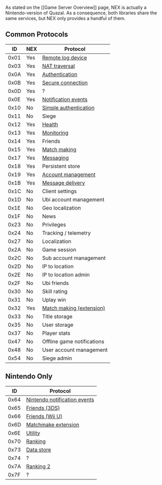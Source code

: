 As stated on the [[Game Server Overview]] page, NEX is actually a Nintendo-version of Quazal. As a consequence, both libraries share the same services, but NEX only provides a handful of them.

## Common Protocols
| ID | NEX | Protocol |
| --- | --- | --- |
| 0x01 | Yes | [Remote log device](Remote-Log-Device-Protocol) |
| 0x03 | Yes | [NAT traversal](NAT-Traversal-Protocol) |
| 0x0A | Yes | [Authentication](Authentication-Protocol) |
| 0x0B | Yes | [Secure connection](Secure-Protocol) |
| 0x0D | Yes | ? |
| 0x0E | Yes | [Notification events](Notification-Protocol) |
| 0x10 | No | [Simple authentication](Simple-Authentication-Protocol) |
| 0x11 | No | Siege |
| 0x12 | Yes | [Health](Health-Protocol) |
| 0x13 | Yes | [Monitoring](Monitoring-Protocol) |
| 0x14 | Yes | Friends |
| 0x15 | Yes | [Match making](Match-Making-Protocol) |
| 0x17 | Yes | [Messaging](Messaging-Protocol) |
| 0x18 | Yes | Persistent store |
| 0x19 | Yes | [Account management](Account-Management-Protocol) |
| 0x1B | Yes | [Message delivery](Message-Delivery-Protocol) |
| 0x1C | No | Client settings |
| 0x1D | No | Ubi account management |
| 0x1E | No | Geo localization |
| 0x1F | No | News |
| 0x23 | No | Privileges |
| 0x24 | No | Tracking / telemetry |
| 0x27 | No | Localization |
| 0x2A | No | Game session |
| 0x2C | No | Sub account management |
| 0x2D | No | IP to location |
| 0x2E | No | IP to location admin |
| 0x2F | No | Ubi friends |
| 0x30 | No | Skill rating |
| 0x31 | No | Uplay win |
| 0x32 | Yes | [Match making (extension)](Match-Making-Protocol-Ext) |
| 0x33 | No | Title storage |
| 0x35 | No | User storage |
| 0x37 | No | Player stats |
| 0x47 | No | Offline game notifications |
| 0x48 | No | User account management |
| 0x54 | No | Siege admin |

## Nintendo Only

| ID | Protocol |
| --- | --- |
| 0x64 | [Nintendo notification events](Nintendo-Notification-Event-Protocol) |
| 0x65 | [Friends (3DS)](Friends-Protocol-(3DS)) |
| 0x66 | [Friends (Wii U)](Friends-Protocol-(Wii-U)) |
| 0x6D | [Matchmake extension](Matchmake-Extension-Protocol) |
| 0x6E | [Utility](Utility-Protocol) |
| 0x70 | [Ranking](Ranking-Protocol) |
| 0x73 | [Data store](Data-Store-Protocol) |
| 0x74 | ? |
| 0x7A | [Ranking 2](Ranking-Protocol-2) |
| 0x7F | ? |